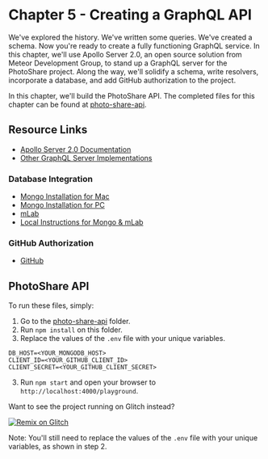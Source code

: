 Chapter 5 - Creating a GraphQL API
==================
We've explored the history. We've written some queries. We've created a schema. Now you're ready to create a fully functioning GraphQL service. In this chapter, we'll use Apollo Server 2.0, an open source solution from Meteor Development Group, to stand up a GraphQL server for the PhotoShare project. Along the way, we'll solidify a schema, write resolvers, incorporate a database, and add GitHub authorization to the project.

In this chapter, we'll build the PhotoShare API. The completed files for this chapter can be found at [photo-share-api](https://github.com/MoonHighway/learning-graphql/tree/master/chapter-05/photo-share-api).

Resource Links
----
* [Apollo Server 2.0 Documentation](https://www.apollographql.com/docs/apollo-server/v2/)
* [Other GraphQL Server Implementations](http://graphql.org/code/)

### Database Integration
* [Mongo Installation for Mac](https://docs.mongodb.com/manual/tutorial/install-mongodb-on-os-x/)
* [Mongo Installation for PC](https://docs.mongodb.com/manual/tutorial/install-mongodb-on-windows/)
* [mLab](https://mlab.com/)
* [Local Instructions for Mongo & mLab](https://gist.github.com/eveporcello/98f9e37a65f05b9d0866137d80ed9653)

### GitHub Authorization
* [GitHub](https://github.com)

PhotoShare API
----
To run these files, simply:

1. Go to the [photo-share-api](https://github.com/eveporcello/photo-share-api-ch05) folder.
2. Run `npm install` on this folder.
3. Replace the values of the `.env` file with your unique variables. 

```
DB_HOST=<YOUR_MONGODB_HOST>
CLIENT_ID=<YOUR_GITHUB_CLIENT_ID>
CLIENT_SECRET=<YOUR_GITHUB_CLIENT_SECRET>
```
3. Run `npm start` and open your browser to `http://localhost:4000/playground`.

Want to see the project running on Glitch instead? 

[![Remix on Glitch](https://cdn.glitch.com/2703baf2-b643-4da7-ab91-7ee2a2d00b5b%2Fremix-button.svg)](https://glitch.com/edit/#!#!/remix/photo-share-api-ch05)

Note: You'll still need to replace the values of the `.env` file with your unique variables, as shown in step 2.
